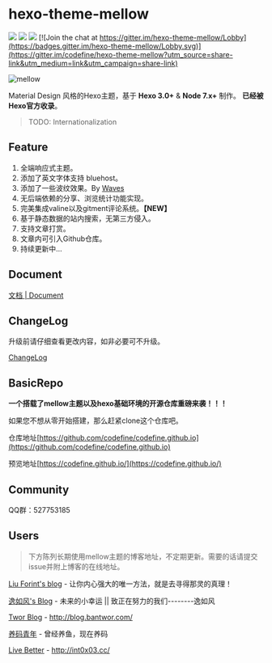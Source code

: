hexo-theme-mellow
=================
[![](https://img.shields.io/badge/release-v1.2.9-blue.svg?style=flat-square)](https://github.com/codefine/hexo-theme-mellow/releases)
[![](https://img.shields.io/badge/document-CN-green.svg?style=flat-square)](https://github.com/codefine/hexo-theme-mellow/wiki)
[![](https://img.shields.io/badge/preview-Michael.Lu's%20blog-ff69b4.svg?style=flat-square)](https://blog.lujingtao.com)
[![Join the chat at https://gitter.im/hexo-theme-mellow/Lobby](https://badges.gitter.im/hexo-theme-mellow/Lobby.svg)](https://gitter.im/codefine/hexo-theme-mellow?utm_source=share-link&utm_medium=link&utm_campaign=share-link)

![mellow](http://blog.lujingtao.com/uploads/show.jpg)

Material Design 风格的Hexo主题，基于 **Hexo 3.0+** & **Node 7.x+** 制作。 **已经被Hexo官方收录**。

> TODO: Internationalization

## Feature

1. 全端响应式主题。
2. 添加了英文字体支持 bluehost。
3. 添加了一些波纹效果。By [Waves](https://github.com/fians/Waves)
4. 无后端依赖的分享、浏览统计功能实现。
5. 完美集成valine以及gitment评论系统。**【NEW】**
6. 基于静态数据的站内搜索，无第三方侵入。
7. 支持文章打赏。
8. 文章内可引入Github仓库。
9. 持续更新中... 

## Document

[文档 | Document](https://github.com/codefine/hexo-theme-mellow/wiki)

## ChangeLog

升级前请仔细查看更改内容，如非必要可不升级。

[ChangeLog](https://github.com/codefine/hexo-theme-mellow/releases)

## BasicRepo

**一个搭载了mellow主题以及hexo基础环境的开源仓库重磅来袭！！！**

如果您不想从零开始搭建，那么赶紧clone这个仓库吧。

仓库地址[https://github.com/codefine/codefine.github.io](https://github.com/codefine/codefine.github.io)

预览地址[https://codefine.github.io/](https://codefine.github.io/)

## Community

QQ群：527753185

## Users

> 下方陈列长期使用mellow主题的博客地址，不定期更新。需要的话请提交issue并附上博客的在线地址。

[Liu Forint's blog](https://blog.liufulin.online/) - 让你内心强大的唯一方法，就是去寻得那灵的真理！

[逸如风's Blog](http://www.sivan0222.cn/) - 未来的小幸运 || 致正在努力的我们--------逸如风

[Twor Blog](http://blog.bantwor.com/) - http://blog.bantwor.com/

[养码青年](https://runzhenghengbin.github.io/) - 曾经养鱼，现在养码

[Live Better](http://int0x03.cc/) - http://int0x03.cc/
